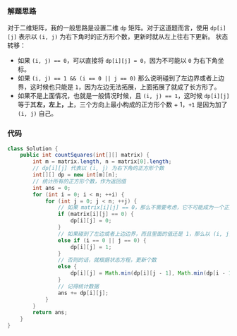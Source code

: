 ### 解题思路
对于二维矩阵，我的一般思路是设置二维 `dp` 矩阵。对于这道题而言，使用 `dp[i][j]` 表示以 `(i, j)` 为右下角时的正方形个数，更新时就从左上往右下更新。
状态转移：
* 如果 `(i, j) == 0`，可以直接将 `dp[i][j] = 0`，因为不可能以 `0` 为右下角坐标。
* 如果 `(i, j) == 1 && (i == 0 || j == 0)` 那么说明碰到了左边界或者上边界，这时候也只能是 `1`，因为左边无法拓展，上面拓展了就成了长方形了。
* 如果不是上面情况，也就是一般情况时候，且 `(i, j) == 1`，这时候 `dp[i][j]` 等于其**左，左上，上**，三个方向上最小构成的正方形个数 + 1，`+1` 是因为加了 `(i, j)` 自己。

### 代码

```java
class Solution {
    public int countSquares(int[][] matrix) {
        int m = matrix.length, n = matrix[0].length;
        // dp[i][j] 代表以 (i, j) 为右下角的正方形个数
        int[][] dp = new int[m][n];
        // 统计所有的正方形个数，作为返回值
        int ans = 0;
        for (int i = 0; i < m; ++i) {
            for (int j = 0; j < n; ++j) {
                // 如果 matrix[i][j] == 0，那么不需要考虑，它不可能成为一个正方形的右下角，所以直接置0
                if (matrix[i][j] == 0) {
                    dp[i][j] = 0;
                }
                // 如果碰到了左边或者上边边界，而且里面的值还是 1，那么以 (i, j) 为右下角的正方形个数只能为 1
                else if (i == 0 || j == 0) {
                    dp[i][j] = 1;
                }
                // 否则的话，就根据状态方程，更新个数
                else {
                    dp[i][j] = Math.min(dp[i][j - 1], Math.min(dp[i - 1][j], dp[i - 1][j - 1])) + 1;
                }
                // 记得统计数据
                ans += dp[i][j];
            }
        }
        return ans;
    }
}
```